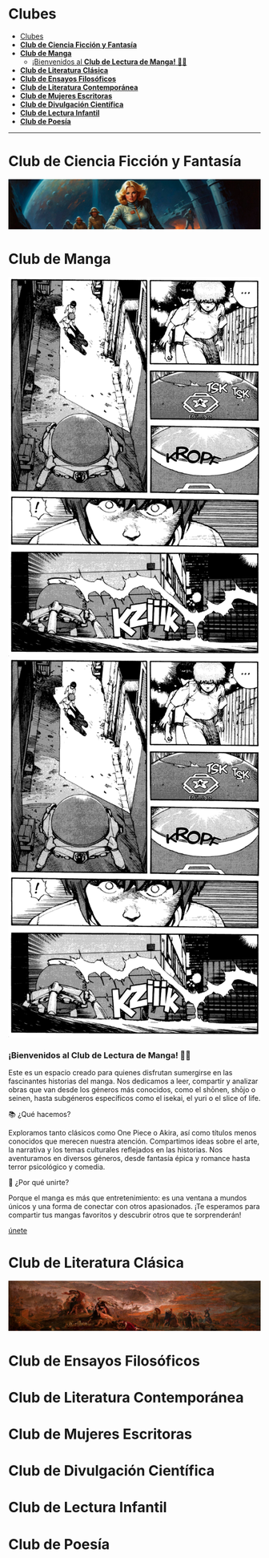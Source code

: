 # Clubes 

- [Clubes](#clubes)
- [**Club de Ciencia Ficción y Fantasía**](#club-de-ciencia-ficción-y-fantasía)
- [**Club de Manga**](#club-de-manga)
    - [¡Bienvenidos al **Club de Lectura de Manga!** 🌸✨](#bienvenidos-al-club-de-lectura-de-manga-)
- [**Club de Literatura Clásica**](#club-de-literatura-clásica)
- [**Club de Ensayos Filosóficos**](#club-de-ensayos-filosóficos)
- [**Club de Literatura Contemporánea**](#club-de-literatura-contemporánea)
- [**Club de Mujeres Escritoras**](#club-de-mujeres-escritoras)
- [**Club de Divulgación Científica**](#club-de-divulgación-científica)
- [**Club de Lectura Infantil**](#club-de-lectura-infantil)
- [**Club de Poesía**](#club-de-poesía)

----

# **<a id="club-de-ciencia-ficción-y-fantasía"></a>Club de Ciencia Ficción y Fantasía**
![imagen](..\imagenes\1.Club_Ficcion\retro_sci_fi_pulp_adventure__10_by_zombardo_dhmunvr-fullview.png)


# **<a id="club-de-manga"></a>Club de Manga**  

![imagen](..\imagenes\2.Club_Manga\Akira.png)
![imagen](\imagenes\2.Club_Manga\Akira.png)

### ¡Bienvenidos al **Club de Lectura de Manga!** 🌸✨

Este es un espacio creado para quienes disfrutan sumergirse en las fascinantes historias del manga. Nos dedicamos a leer, compartir y analizar obras que van desde los géneros más conocidos, como el shōnen, shōjo o seinen, hasta subgéneros específicos como el isekai, el yuri o el slice of life.

📚 ¿Qué hacemos?

Exploramos tanto clásicos como One Piece o Akira, así como títulos menos conocidos que merecen nuestra atención.
Compartimos ideas sobre el arte, la narrativa y los temas culturales reflejados en las historias.
Nos aventuramos en diversos géneros, desde fantasía épica y romance hasta terror psicológico y comedia.

💬 ¿Por qué unirte?

Porque el manga es más que entretenimiento: es una ventana a mundos únicos y una forma de conectar con otros apasionados. ¡Te esperamos para compartir tus mangas favoritos y descubrir otros que te sorprenderán!

[únete](https://chat.whatsapp.com/JOM3QTtvIR7GE1xzbhzv9I)
# **<a id="club-de-literatura-clásica"></a>Club de Literatura Clásica**  
![imagen](..\imagenes\3.Club_clasico\destruction_of_pompeii_and_herculaneum.png)

# **<a id="club-de-ensayos-filosóficos"></a>Club de Ensayos Filosóficos**  


# **<a id="club-de-literatura-contemporánea"></a>Club de Literatura Contemporánea**  
 
# **<a id="club-de-mujeres-escritoras"></a>Club de Mujeres Escritoras**  

# **<a id="club-de-divulgación-científica"></a>Club de Divulgación Científica**  

# **<a id="club-de-lectura-infantil"></a>Club de Lectura Infantil**  
  

# **<a id="club-de-poesía"></a>Club de Poesía**  
